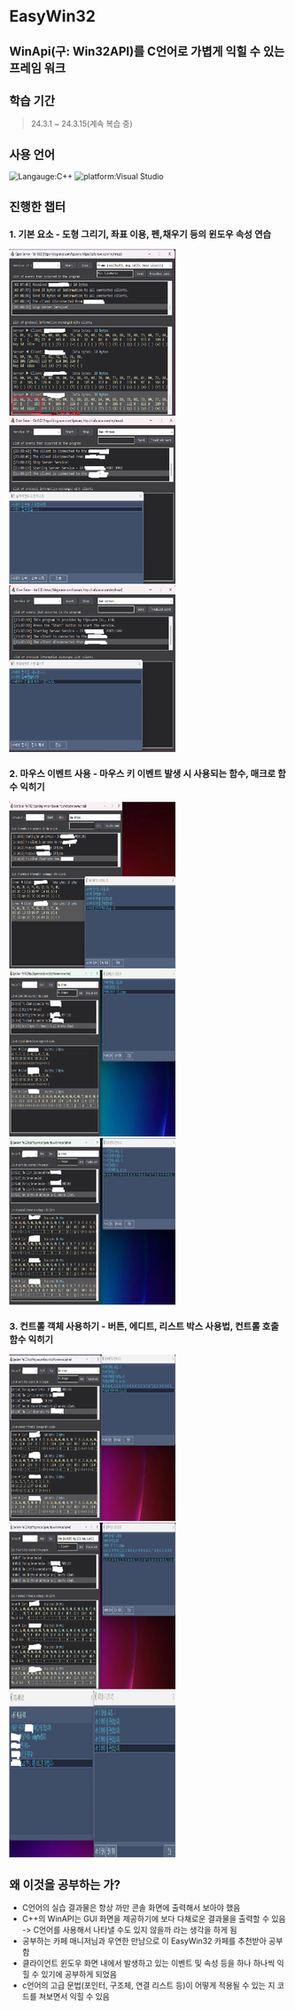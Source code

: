 # EasyWin32<br>
## WinApi(구: Win32API)를 C언어로 가볍게 익힐 수 있는 프레임 워크

## 학습 기간
> 24.3.1 ~ 24.3.15(계속 복습 중)

## 사용 언어
![Langauge:C++](https://img.shields.io/badge/Language-C++-red) ![platform:Visual Studio](https://img.shields.io/badge/Platform-Visual_Studio-red)
<br>

## 진행한 챕터
### 1. 기본 요소 - 도형 그리기, 좌표 이용, 펜,채우기 등의 윈도우 속성 연습
<img src="실습1.png" alt="Intro Screen" width="300px" height="300px"><img src="실습2.png" alt="playing Screen" width="300px" height="300px"><img src="실습3.png" alt="Intro Screen" width="300px" height="300px">
### 2. 마우스 이벤트 사용 - 마우스 키 이벤트 발생 시 사용되는 함수, 매크로 함수 익히기
<img src="실습4.png" alt="Intro Screen" width="300px" height="300px"><img src="실습5.png" alt="playing Screen" width="300px" height="300px"><img src="실습6.png" alt="Intro Screen" width="300px" height="300px">
### 3. 컨트롤 객체 사용하기 - 버튼, 에디트, 리스트 박스 사용법, 컨트롤 호출 함수 익히기
<img src="실습7.png" alt="Intro Screen" width="300px" height="300px"><img src="실습8.png" alt="playing Screen" width="300px" height="300px"><img src="실습9.png" alt="playing Screen" width="300px" height="300px">
<br>

## 왜 이것을 공부하는 가?
- C언어의 실습 결과물은 항상 까만 콘솔 화면에 출력해서 보아야 했음
- C++의 WinAPI는 GUI 화면을 제공하기에 보다 다채로운 결과물을 출력할 수 있음 -> C언어를 사용해서 나타낼 수도 있지 않을까 라는 생각을 하게 됨
- 공부하는 카페 매니저님과 우연한 만남으로 이 EasyWin32 카페를 추천받아 공부함
- 클라이언트 윈도우 화면 내에서 발생하고 있는 이벤트 및 속성 등을 하나 하나씩 익힐 수 있기에 공부하게 되었음
- c언어의 고급 문법(포인터, 구조체, 연결 리스트 등)이 어떻게 적용될 수 있는 지 코드를 쳐보면서 익힐 수 있음









 
